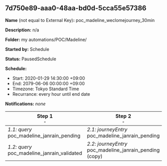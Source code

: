 ## 7d750e89-aaa0-48aa-bd0d-5cca55e57386

**Name** (not equal to External Key)**:** poc_madeline_weclomejourney_30min

**Description:** n/a

**Folder:** my automations/POC/Madeline/

**Started by:** Schedule

**Status:** PausedSchedule

**Schedule:**

* Start: 2020-01-29 14:30:00 +09:00
* End: 2079-06-06 00:00:00 +09:00
* Timezone: Tokyo Standard Time
* Recurrance: every hour until end date

**Notifications:** _none_


| Step 1<br>_<small>-</small>_ | Step 2<br>_<small>-</small>_ |
| --- | --- |
| _1.1: query_<br>poc_madeline_janrain_pending | _2.1: journeyEntry_<br>poc_madeline_janrain_pending |
| _1.2: query_<br>poc_madeline_janrain_validated | _2.2: journeyEntry_<br>poc_madeline_janrain_pending (copy) |
